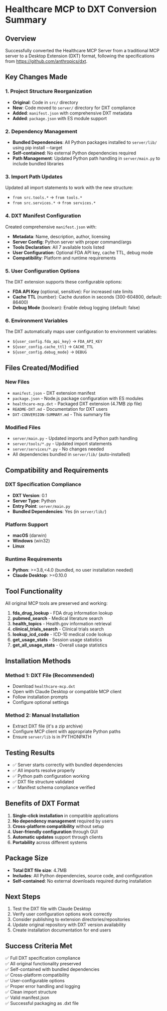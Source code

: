 # Healthcare MCP to DXT Conversion Summary

## Overview
Successfully converted the Healthcare MCP Server from a traditional MCP server to a Desktop Extension (DXT) format, following the specifications from https://github.com/anthropics/dxt.

## Key Changes Made

### 1. Project Structure Reorganization
- **Original**: Code in `src/` directory 
- **New**: Code moved to `server/` directory for DXT compliance
- **Added**: `manifest.json` with comprehensive DXT metadata
- **Added**: `package.json` with ES module support

### 2. Dependency Management
- **Bundled Dependencies**: All Python packages installed to `server/lib/` using pip install --target
- **Self-contained**: No external Python dependencies required
- **Path Management**: Updated Python path handling in `server/main.py` to include bundled libraries

### 3. Import Path Updates
Updated all import statements to work with the new structure:
- `from src.tools.*` → `from tools.*`
- `from src.services.*` → `from services.*`

### 4. DXT Manifest Configuration
Created comprehensive `manifest.json` with:
- **Metadata**: Name, description, author, licensing
- **Server Config**: Python server with proper command/args
- **Tools Declaration**: All 7 available tools listed
- **User Configuration**: Optional FDA API key, cache TTL, debug mode
- **Compatibility**: Platform and runtime requirements

### 5. User Configuration Options
The DXT extension supports these configurable options:
- **FDA API Key** (optional, sensitive): For increased rate limits
- **Cache TTL** (number): Cache duration in seconds (300-604800, default: 86400)
- **Debug Mode** (boolean): Enable debug logging (default: false)

### 6. Environment Variables
The DXT automatically maps user configuration to environment variables:
- `${user_config.fda_api_key}` → `FDA_API_KEY`
- `${user_config.cache_ttl}` → `CACHE_TTL`
- `${user_config.debug_mode}` → `DEBUG`

## Files Created/Modified

### New Files
- `manifest.json` - DXT extension manifest
- `package.json` - Node.js package configuration with ES modules
- `healthcare-mcp.dxt` - Packaged DXT extension (4.7MB zip file)
- `README-DXT.md` - Documentation for DXT users
- `DXT-CONVERSION-SUMMARY.md` - This summary file

### Modified Files
- `server/main.py` - Updated imports and Python path handling
- `server/tools/*.py` - Updated import statements
- `server/services/*.py` - No changes needed
- All dependencies bundled in `server/lib/` (auto-installed)

## Compatibility and Requirements

### DXT Specification Compliance
- **DXT Version**: 0.1
- **Server Type**: Python
- **Entry Point**: `server/main.py`
- **Bundled Dependencies**: Yes (in `server/lib/`)

### Platform Support
- **macOS** (darwin)
- **Windows** (win32) 
- **Linux**

### Runtime Requirements
- **Python**: >=3.8,<4.0 (bundled, no user installation needed)
- **Claude Desktop**: >=0.10.0

## Tool Functionality
All original MCP tools are preserved and working:

1. **fda_drug_lookup** - FDA drug information lookup
2. **pubmed_search** - Medical literature search
3. **health_topics** - Health.gov information retrieval
4. **clinical_trials_search** - Clinical trials search
5. **lookup_icd_code** - ICD-10 medical code lookup
6. **get_usage_stats** - Session usage statistics
7. **get_all_usage_stats** - Overall usage statistics

## Installation Methods

### Method 1: DXT File (Recommended)
- Download `healthcare-mcp.dxt`
- Open with Claude Desktop or compatible MCP client
- Follow installation prompts
- Configure optional settings

### Method 2: Manual Installation
- Extract DXT file (it's a zip archive)
- Configure MCP client with appropriate Python paths
- Ensure `server/lib` is in PYTHONPATH

## Testing Results
- ✅ Server starts correctly with bundled dependencies
- ✅ All imports resolve properly
- ✅ Python path configuration working
- ✅ DXT file structure validated
- ✅ Manifest schema compliance verified

## Benefits of DXT Format
1. **Single-click installation** in compatible applications
2. **No dependency management** required by users
3. **Cross-platform compatibility** without setup
4. **User-friendly configuration** through GUI
5. **Automatic updates** support through clients
6. **Portability** across different systems

## Package Size
- **Total DXT file size**: 4.7MB
- **Includes**: All Python dependencies, source code, and configuration
- **Self-contained**: No external downloads required during installation

## Next Steps
1. Test the DXT file with Claude Desktop
2. Verify user configuration options work correctly
3. Consider publishing to extension directories/repositories
4. Update original repository with DXT version availability
5. Create installation documentation for end users

## Success Criteria Met
✅ Full DXT specification compliance  
✅ All original functionality preserved  
✅ Self-contained with bundled dependencies  
✅ Cross-platform compatibility  
✅ User-configurable options  
✅ Proper error handling and logging  
✅ Clean import structure  
✅ Valid manifest.json  
✅ Successful packaging as .dxt file

